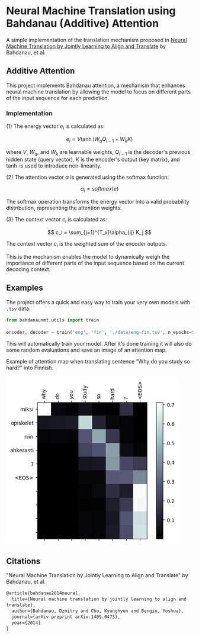 # Neural Machine Translation using Bahdanau (Additive) Attention

A simple implementation of the translation mechanism proposed in [Neural Machine Translation by Jointly Learning to Align and Translate](https://arxiv.org/abs/1409.0473) by Bahdanau, et al.

## Additive Attention

This project implements Bahdanau attention, a mechanism that enhances neural machine translation by allowing the model to focus on different parts of the input sequence for each prediction.

### Implementation

(1) The energy vector $e_i$ is calculated as:

$$
e_i = V\tanh(W_qQ_{i-1} + W_kK)
$$

where $V$, $W_q$, and $W_k$ are learnable weights, $Q_{i-1}$ is the decoder's previous hidden state (query vector), $K$ is the encoder's output (key matrix), and $\tanh$ is used to introduce non-linearity.

(2) The attention vector $\alpha$ is generated using the softmax function:

$$
\alpha_i = softmax(e)
$$

The softmax operation transforms the energy vector into a valid probability distribution, representing the attention weights.

(3) The context vector $c_i$ is calculated as:

$$
c_i = \sum_{j=1}^{T_x}\alpha_{ij} K_j
$$

The context vector $c_i$ is the weighted sum of the encoder outputs.

This is the mechanism enables the model to dynamically weigh the importance of different parts of the input sequence based on the current decoding context.

## Examples

The project offers a quick and easy way to train your very own models with `.tsv` data:

```Python
from bahdanaunmt.utils import train

encoder, decoder = train('eng', 'fin', './data/eng-fin.tsv', n_epochs=50, learning_rate=1e-3)
```

This will automatically train your model. After it's done training it will also do some random evaluations and save an image of an attention map.

Example of attention map when translating sentence "Why do you study so hard?" into Finnish.

![Attention Map](./19010120attention.png)

## Citations

"Neural Machine Translation by Jointly Learning to Align and Translate" by Bahdanau, et al.

```text
@article{bahdanau2014neural,
  title={Neural machine translation by jointly learning to align and translate},
  author={Bahdanau, Dzmitry and Cho, Kyunghyun and Bengio, Yoshua},
  journal={arXiv preprint arXiv:1409.0473},
  year={2014}
}
```
